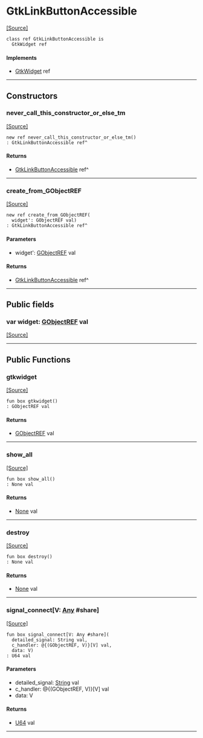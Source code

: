 # GtkLinkButtonAccessible
<span class="source-link">[[Source]](src/gtk3/GtkLinkButtonAccessible.md#L6)</span>
```pony
class ref GtkLinkButtonAccessible is
  GtkWidget ref
```

#### Implements

* [GtkWidget](gtk3-GtkWidget.md) ref

---

## Constructors

### never_call_this_constructor_or_else_tm
<span class="source-link">[[Source]](src/gtk3/GtkLinkButtonAccessible.md#L10)</span>


```pony
new ref never_call_this_constructor_or_else_tm()
: GtkLinkButtonAccessible ref^
```

#### Returns

* [GtkLinkButtonAccessible](gtk3-GtkLinkButtonAccessible.md) ref^

---

### create_from_GObjectREF
<span class="source-link">[[Source]](src/gtk3/GtkLinkButtonAccessible.md#L13)</span>


```pony
new ref create_from_GObjectREF(
  widget': GObjectREF val)
: GtkLinkButtonAccessible ref^
```
#### Parameters

*   widget': [GObjectREF](gtk3-..-gobject-GObjectREF.md) val

#### Returns

* [GtkLinkButtonAccessible](gtk3-GtkLinkButtonAccessible.md) ref^

---

## Public fields

### var widget: [GObjectREF](gtk3-..-gobject-GObjectREF.md) val
<span class="source-link">[[Source]](src/gtk3/GtkLinkButtonAccessible.md#L7)</span>



---

## Public Functions

### gtkwidget
<span class="source-link">[[Source]](src/gtk3/GtkLinkButtonAccessible.md#L9)</span>


```pony
fun box gtkwidget()
: GObjectREF val
```

#### Returns

* [GObjectREF](gtk3-..-gobject-GObjectREF.md) val

---

### show_all
<span class="source-link">[[Source]](src/gtk3/GtkWidget.md#L4)</span>


```pony
fun box show_all()
: None val
```

#### Returns

* [None](builtin-None.md) val

---

### destroy
<span class="source-link">[[Source]](src/gtk3/GtkWidget.md#L10)</span>


```pony
fun box destroy()
: None val
```

#### Returns

* [None](builtin-None.md) val

---

### signal_connect\[V: [Any](builtin-Any.md) #share\]
<span class="source-link">[[Source]](src/gtk3/GtkWidget.md#L13)</span>


```pony
fun box signal_connect[V: Any #share](
  detailed_signal: String val,
  c_handler: @{(GObjectREF, V)}[V] val,
  data: V)
: U64 val
```
#### Parameters

*   detailed_signal: [String](builtin-String.md) val
*   c_handler: @{(GObjectREF, V)}[V] val
*   data: V

#### Returns

* [U64](builtin-U64.md) val

---

